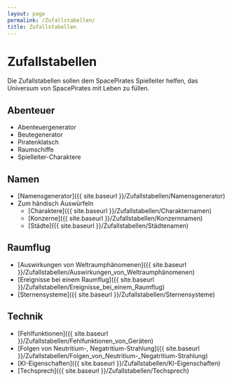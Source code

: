 ```yaml
---
layout: page
permalink: /Zufallstabellen/
title: Zufallstabellen
---
```


# Zufallstabellen

Die Zufallstabellen sollen dem SpacePirates Spielleiter helfen, das Universum von SpacePirates mit Leben zu füllen.

## Abenteuer

- Abenteuergenerator
- Beutegenerator
- Piratenklatsch
- Raumschiffe
- Spielleiter-Charaktere

## Namen

- [Namensgenerator]({{ site.baseurl }}/Zufallstabellen/Namensgenerator)
- Zum händisch Auswürfeln
  - [Charaktere]({{ site.baseurl }}/Zufallstabellen/Charakternamen)
  - [Konzerne]({{ site.baseurl }}/Zufallstabellen/Konzernnamen)
  - [Städte]({{ site.baseurl }}/Zufallstabellen/Städtenamen)

## Raumflug

- [Auswirkungen von Weltraumphänomenen]({{ site.baseurl }}/Zufallstabellen/Auswirkungen_von_Weltraumphänomenen)
- [Ereignisse bei einem Raumflug]({{ site.baseurl }}/Zufallstabellen/Ereignisse_bei_einem_Raumflug)
- [Sternensysteme]({{ site.baseurl }}/Zufallstabellen/Sternensysteme)

## Technik

- [Fehlfunktionen]({{ site.baseurl }}/Zufallstabellen/Fehlfunktionen_von_Geräten)
- [Folgen von Neutritium-, Negatritium-Strahlung]({{ site.baseurl }}/Zufallstabellen/Folgen_von_Neutritium-_Negatritium-Strahlung)
- [KI-Eigenschaften]({{ site.baseurl }}/Zufallstabellen/KI-Eigenschaften)
- [Techsprech]({{ site.baseurl }}/Zufallstabellen/Techsprech)
